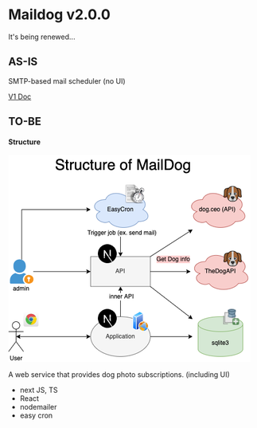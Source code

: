 # Maildog v2.0.0

It's being renewed...

## AS-IS

SMTP-based mail scheduler (no UI)

[V1 Doc](../Readme.md)

## TO-BE

#### Structure

![main](./Structure%20of%20MailDog.drawio.png)

A web service that provides dog photo subscriptions. (including UI)

- next JS, TS
- React
- nodemailer
- easy cron